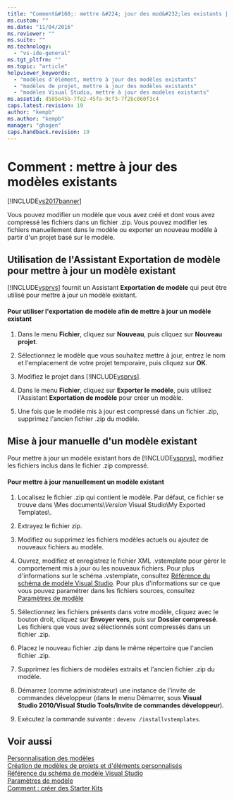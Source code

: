 ```yaml
---
title: "Comment&#160;: mettre &#224; jour des mod&#232;les existants | Microsoft Docs"
ms.custom: ""
ms.date: "11/04/2016"
ms.reviewer: ""
ms.suite: ""
ms.technology: 
  - "vs-ide-general"
ms.tgt_pltfrm: ""
ms.topic: "article"
helpviewer_keywords: 
  - "modèles d'élément, mettre à jour des modèles existants"
  - "modèles de projet, mettre à jour des modèles existants"
  - "modèles Visual Studio, mettre à jour des modèles existants"
ms.assetid: d585e45b-7fe2-45fa-9cf3-7f2bc060f3c4
caps.latest.revision: 19
author: "kempb"
ms.author: "kempb"
manager: "ghogen"
caps.handback.revision: 19
---
```

# Comment&#160;: mettre &#224; jour des mod&#232;les existants
[!INCLUDE[vs2017banner](../code-quality/includes/vs2017banner.md)]

Vous pouvez modifier un modèle que vous avez créé et dont vous avez compressé les fichiers dans un fichier .zip.  Vous pouvez modifier les fichiers manuellement dans le modèle ou exporter un nouveau modèle à partir d'un projet basé sur le modèle.  
  
## Utilisation de l'Assistant Exportation de modèle pour mettre à jour un modèle existant  
 [!INCLUDE[vsprvs](../code-quality/includes/vsprvs_md.md)] fournit un Assistant **Exportation de modèle** qui peut être utilisé pour mettre à jour un modèle existant.  
  
#### Pour utiliser l'exportation de modèle afin de mettre à jour un modèle existant  
  
1.  Dans le menu **Fichier**, cliquez sur **Nouveau**, puis cliquez sur **Nouveau projet**.  
  
2.  Sélectionnez le modèle que vous souhaitez mettre à jour, entrez le nom et l'emplacement de votre projet temporaire, puis cliquez sur **OK**.  
  
3.  Modifiez le projet dans [!INCLUDE[vsprvs](../code-quality/includes/vsprvs_md.md)].  
  
4.  Dans le menu **Fichier**, cliquez sur **Exporter le modèle**, puis utilisez l'Assistant **Exportation de modèle** pour créer un modèle.  
  
5.  Une fois que le modèle mis à jour est compressé dans un fichier .zip, supprimez l'ancien fichier .zip du modèle.  
  
## Mise à jour manuelle d'un modèle existant  
 Pour mettre à jour un modèle existant hors de [!INCLUDE[vsprvs](../code-quality/includes/vsprvs_md.md)], modifiez les fichiers inclus dans le fichier .zip compressé.  
  
#### Pour mettre à jour manuellement un modèle existant  
  
1.  Localisez le fichier .zip qui contient le modèle.  Par défaut, ce fichier se trouve dans \\Mes documents\\*Version* Visual Studio\\My Exported Templates\\.  
  
2.  Extrayez le fichier zip.  
  
3.  Modifiez ou supprimez les fichiers modèles actuels ou ajoutez de nouveaux fichiers au modèle.  
  
4.  Ouvrez, modifiez et enregistrez le fichier XML .vstemplate pour gérer le comportement mis à jour ou les nouveaux fichiers.  Pour plus d'informations sur le schéma .vstemplate, consultez [Référence du schéma de modèle Visual Studio](../extensibility/visual-studio-template-schema-reference.md).  Pour plus d'informations sur ce que vous pouvez paramétrer dans les fichiers sources, consultez [Paramètres de modèle](../ide/template-parameters.md)  
  
5.  Sélectionnez les fichiers présents dans votre modèle, cliquez avec le bouton droit, cliquez sur **Envoyer vers**, puis sur **Dossier compressé**.  Les fichiers que vous avez sélectionnés sont compressés dans un fichier .zip.  
  
6.  Placez le nouveau fichier .zip dans le même répertoire que l'ancien fichier .zip.  
  
7.  Supprimez les fichiers de modèles extraits et l'ancien fichier .zip du modèle.  
  
8.  Démarrez \(comme administrateur\) une instance de l'invite de commandes développeur \(dans le menu Démarrer, sous **Visual Studio 2010\/Visual Studio Tools\/Invite de commandes développeur**\).  
  
9. Exécutez la commande suivante : `devenv /installvstemplates`.  
  
## Voir aussi  
 [Personnalisation des modèles](../ide/customizing-project-and-item-templates.md)   
 [Création de modèles de projets et d'éléments personnalisés](../ide/creating-project-and-item-templates.md)   
 [Référence du schéma de modèle Visual Studio](../extensibility/visual-studio-template-schema-reference.md)   
 [Paramètres de modèle](../ide/template-parameters.md)   
 [Comment : créer des Starter Kits](../ide/how-to-create-starter-kits.md)